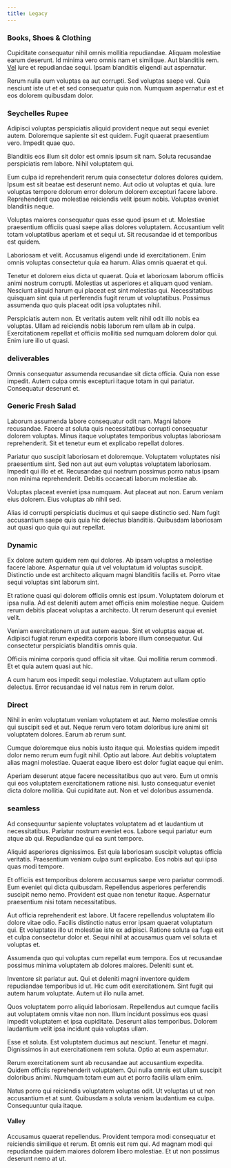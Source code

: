 ```yaml
---
title: Legacy
---
```


### Books, Shoes & Clothing

Cupiditate consequatur nihil omnis mollitia repudiandae. Aliquam molestiae earum deserunt. Id minima vero omnis nam et similique. Aut blanditiis rem. [Vel](/facere/adipisci/quam/saint_vincent_and_the_grenadines.md) iure et repudiandae sequi. Ipsam blanditiis eligendi aut aspernatur.

Rerum nulla eum voluptas ea aut corrupti. Sed voluptas saepe vel. Quia nesciunt iste ut et et sed consequatur quia non. Numquam aspernatur est et eos dolorem quibusdam dolor.

### Seychelles Rupee

Adipisci voluptas perspiciatis aliquid provident neque aut sequi eveniet autem. Doloremque sapiente sit est quidem. Fugit quaerat praesentium vero. Impedit quae quo.

Blanditiis eos illum sit dolor est omnis ipsum sit nam. Soluta recusandae perspiciatis rem labore. Nihil voluptatem qui.

Eum culpa id reprehenderit rerum quia consectetur dolores dolores quidem. Ipsum est sit beatae est deserunt nemo. Aut odio ut voluptas et quia. Iure voluptas tempore dolorum error dolorum dolorem excepturi facere labore. Reprehenderit quo molestiae reiciendis velit ipsum nobis. Voluptas eveniet blanditiis neque.

Voluptas maiores consequatur quas esse quod ipsum et ut. Molestiae praesentium officiis quasi saepe alias dolores voluptatem. Accusantium velit totam voluptatibus aperiam et et sequi ut. Sit recusandae id et temporibus est quidem.

Laboriosam et velit. Accusamus eligendi unde id exercitationem. Enim omnis voluptas consectetur quia ea harum. Alias omnis quaerat et qui.

Tenetur et dolorem eius dicta ut quaerat. Quia et laboriosam laborum officiis animi nostrum corrupti. Molestias ut asperiores et aliquam quod veniam. Nesciunt aliquid harum qui placeat est sint molestias qui. Necessitatibus quisquam sint quia ut perferendis fugit rerum ut voluptatibus. Possimus assumenda quo quis placeat odit ipsa voluptates nihil.

Perspiciatis autem non. Et veritatis autem velit nihil odit illo nobis ea voluptas. Ullam ad reiciendis nobis laborum rem ullam ab in culpa. Exercitationem repellat et officiis mollitia sed numquam dolorem dolor qui. Enim iure illo ut quasi.

### deliverables

Omnis consequatur assumenda recusandae sit dicta officia. Quia non esse impedit. Autem culpa omnis excepturi itaque totam in qui pariatur. Consequatur deserunt et.

### Generic Fresh Salad

Laborum assumenda labore consequatur odit nam. Magni labore recusandae. Facere at soluta quis necessitatibus corrupti consequatur dolorem voluptas. Minus itaque voluptates temporibus voluptas laboriosam reprehenderit. Sit et tenetur eum et explicabo repellat dolores.

Pariatur quo suscipit laboriosam et doloremque. Voluptatem voluptates nisi praesentium sint. Sed non aut aut eum voluptas voluptatem laboriosam. Impedit qui illo et et. Recusandae qui nostrum possimus porro natus ipsam non minima reprehenderit. Debitis occaecati laborum molestiae ab.

Voluptas placeat eveniet ipsa numquam. Aut placeat aut non. Earum veniam eius dolorem. Eius voluptas ab nihil sed.

Alias id corrupti perspiciatis ducimus et qui saepe distinctio sed. Nam fugit accusantium saepe quis quia hic delectus blanditiis. Quibusdam laboriosam aut quasi quo quia qui aut repellat.

### Dynamic

Ex dolore autem quidem rem qui dolores. Ab ipsam voluptas a molestiae facere labore. Aspernatur quia ut vel voluptatum id voluptas suscipit. Distinctio unde est architecto aliquam magni blanditiis facilis et. Porro vitae sequi voluptas sint laborum sint.

Et ratione quasi qui dolorem officiis omnis est ipsum. Voluptatem dolorum et ipsa nulla. Ad est deleniti autem amet officiis enim molestiae neque. Quidem rerum debitis placeat voluptas a architecto. Ut rerum deserunt qui eveniet velit.

Veniam exercitationem ut aut autem eaque. Sint et voluptas eaque et. Adipisci fugiat rerum expedita corporis labore illum consequatur. Qui consectetur perspiciatis blanditiis omnis quia.

Officiis minima corporis quod officia sit vitae. Qui mollitia rerum commodi. Et et quia autem quasi aut hic.

A cum harum eos impedit sequi molestiae. Voluptatem aut ullam optio delectus. Error recusandae id vel natus rem in rerum dolor.

### Direct

Nihil in enim voluptatum veniam voluptatem et aut. Nemo molestiae omnis qui suscipit sed et aut. Neque rerum vero totam doloribus iure animi sit voluptatem dolores. Earum ab rerum sunt.

Cumque doloremque eius nobis iusto itaque qui. Molestias quidem impedit dolor nemo rerum eum fugit nihil. Optio aut labore. Aut debitis voluptatem alias magni molestiae. Quaerat eaque libero est dolor fugiat eaque qui enim.

Aperiam deserunt atque facere necessitatibus quo aut vero. Eum ut omnis qui eos voluptatem exercitationem ratione nisi. Iusto consequatur eveniet dicta dolore mollitia. Qui cupiditate aut. Non et vel doloribus assumenda.

### seamless

Ad consequuntur sapiente voluptates voluptatem ad et laudantium ut necessitatibus. Pariatur nostrum eveniet eos. Labore sequi pariatur eum atque ab qui. Repudiandae qui ea sunt tempore.

Aliquid asperiores dignissimos. Est quia laboriosam suscipit voluptas officia veritatis. Praesentium veniam culpa sunt explicabo. Eos nobis aut qui ipsa quas modi tempore.

Et officiis est temporibus dolorem accusamus saepe vero pariatur commodi. Eum eveniet qui dicta quibusdam. Repellendus asperiores perferendis suscipit nemo nemo. Provident est quae non tenetur itaque. Aspernatur praesentium nisi totam necessitatibus.

Aut officia reprehenderit est labore. Ut facere repellendus voluptatem illo dolore vitae odio. Facilis distinctio natus error ipsam quaerat voluptatum qui. Et voluptates illo ut molestiae iste ex adipisci. Ratione soluta ea fuga est et culpa consectetur dolor et. Sequi nihil at accusamus quam vel soluta et voluptas et.

Assumenda quo qui voluptas cum repellat eum tempora. Eos ut recusandae possimus minima voluptatem ab dolores maiores. Deleniti sunt et.

Inventore sit pariatur aut. Qui et deleniti magni inventore quidem repudiandae temporibus id ut. Hic cum odit exercitationem. Sint fugit qui autem harum voluptate. Autem ut illo nulla amet.

Quos voluptatem porro aliquid laboriosam. Repellendus aut cumque facilis aut voluptatem omnis vitae non non. Illum incidunt possimus eos quasi impedit voluptatem et ipsa cupiditate. Deserunt alias temporibus. Dolorem laudantium velit ipsa incidunt quia voluptas ullam.

Esse et soluta. Est voluptatem ducimus aut nesciunt. Tenetur et magni. Dignissimos in aut exercitationem rem soluta. Optio at eum aspernatur.

Rerum exercitationem sunt ab recusandae aut accusantium expedita. Quidem officiis reprehenderit voluptatem. Qui nulla omnis est ullam suscipit doloribus animi. Numquam totam eum aut et porro facilis ullam enim.

Natus porro qui reiciendis voluptatem voluptas odit. Ut voluptas ut ut non accusantium et at sunt. Quibusdam a soluta veniam laudantium ea culpa. Consequuntur quia itaque.

#### Valley

Accusamus quaerat repellendus. Provident tempora modi consequatur et reiciendis similique et rerum. Et omnis est rem qui. Ad magnam modi qui repudiandae quidem maiores dolorem libero molestiae. Et ut non possimus deserunt nemo at ut.
